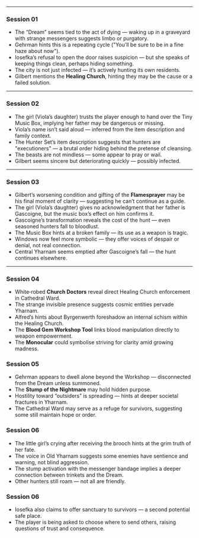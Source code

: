 
---

### Session 01

* The “Dream” seems tied to the act of dying — waking up in a graveyard with strange messengers suggests limbo or purgatory.
* Gehrman hints this is a repeating cycle ("You’ll be sure to be in a fine haze about now").
* Iosefka’s refusal to open the door raises suspicion — but she speaks of keeping things clean, perhaps hiding something.
* The city is not just infected — it’s actively hunting its own residents.
* Gilbert mentions the **Healing Church**, hinting they may be the cause or a failed solution.

---

### Session 02

* The girl (Viola’s daughter) trusts the player enough to hand over the Tiny Music Box, implying her father may be dangerous or missing.
* Viola’s name isn’t said aloud — inferred from the item description and family context.
* The Hunter Set’s item description suggests that hunters are "executioners" — a brutal order hiding behind the pretense of cleansing.
* The beasts are not mindless — some appear to pray or wail.
* Gilbert seems sincere but deteriorating quickly — possibly infected.

---

### Session 03

* Gilbert’s worsening condition and gifting of the **Flamesprayer** may be his final moment of clarity — suggesting he can’t continue as a guide.
* The girl (Viola’s daughter) gives no acknowledgment that her father is Gascoigne, but the music box’s effect on him confirms it.
* Gascoigne’s transformation reveals the cost of the hunt — even seasoned hunters fall to bloodlust.
* The Music Box hints at a broken family — its use as a weapon is tragic.
* Windows now feel more symbolic — they offer voices of despair or denial, not real connection.
* Central Yharnam seems emptied after Gascoigne’s fall — the hunt continues elsewhere.

---


### Session 04

* White‑robed **Church Doctors** reveal direct Healing Church enforcement in Cathedral Ward.  
* The strange invisible presence suggests cosmic entities pervade Yharnam.
* Alfred’s hints about Byrgenwerth foreshadow an internal schism within the Healing Church.  
* The **Blood Gem Workshop Tool** links blood manipulation directly to weapon empowerment.  
* The **Monocular** could symbolise striving for clarity amid growing madness.


### Session 05

* Gehrman appears to dwell alone beyond the Workshop — disconnected from the Dream unless summoned.  
* The **Stump of the Nightmare** may hold hidden purpose.  
* Hostility toward “outsiders” is spreading — hints at deeper societal fractures in Yharnam.  
* The Cathedral Ward may serve as a refuge for survivors, suggesting some still maintain hope or order.


### Session 06

* The little girl’s crying after receiving the brooch hints at the grim truth of her fate.  
* The voice in Old Yharnam suggests some enemies have sentience and warning, not blind aggression.  
* The stump activation with the messenger bandage implies a deeper connection between trinkets and the Dream.  
* Other hunters still roam — not all are friendly.


### Session 06

* Iosefka also claims to offer sanctuary to survivors — a second potential safe place.  
* The player is being asked to choose where to send others, raising questions of trust and consequence.
